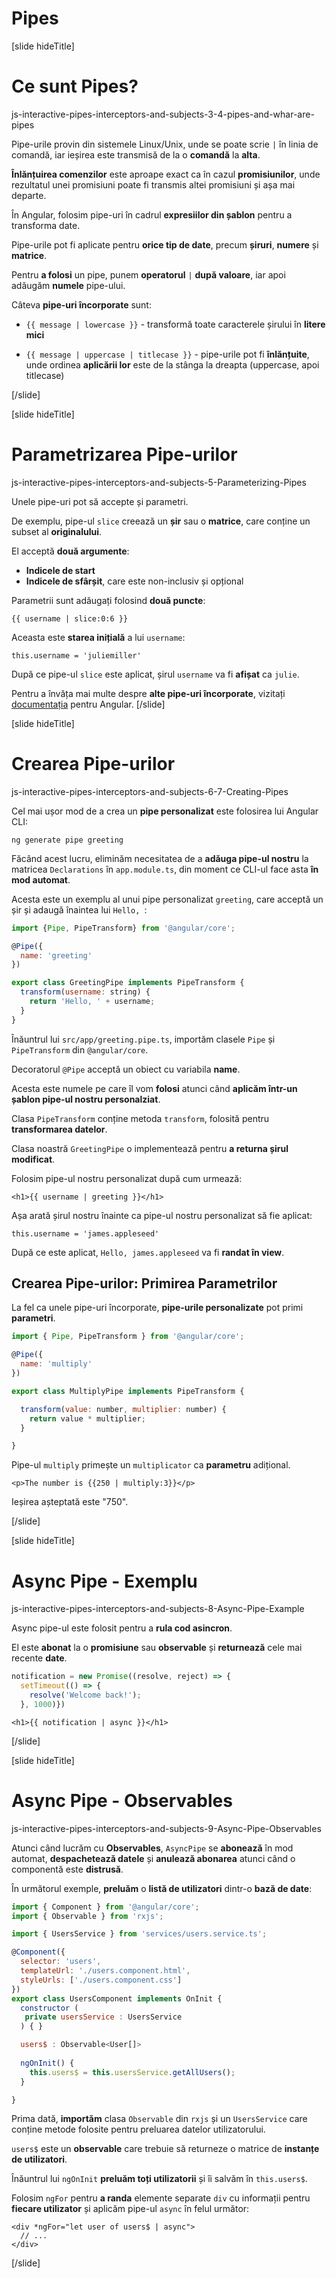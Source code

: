 # Pipes

[slide hideTitle]

# Ce sunt Pipes?

js-interactive-pipes-interceptors-and-subjects-3-4-pipes-and-whar-are-pipes

Pipe-urile provin din sistemele Linux/Unix, unde se poate scrie `|` în linia de comandă, iar ieșirea este transmisă de la o **comandă** la **alta**.

**Înlănțuirea comenzilor** este aproape exact ca în cazul **promisiunilor**, unde rezultatul unei promisiuni poate fi transmis altei promisiuni și așa mai departe.

În Angular, folosim pipe-uri în cadrul **expresiilor din șablon** pentru a transforma date.

Pipe-urile pot fi aplicate pentru **orice tip de date**, precum **șiruri**, **numere** și **matrice**.

Pentru **a folosi** un pipe, punem **operatorul** `|` **după valoare**, iar apoi adăugăm **numele** pipe-ului.

Câteva **pipe-uri încorporate** sunt:

- `{{ message | lowercase }}` - transformă toate caracterele șirului în **litere mici**

- `{{ message | uppercase | titlecase }}` - pipe-urile pot fi **înlănțuite**, unde ordinea **aplicării lor** este de la stânga la dreapta (uppercase, apoi titlecase)

[/slide]


[slide hideTitle]

# Parametrizarea Pipe-urilor

js-interactive-pipes-interceptors-and-subjects-5-Parameterizing-Pipes

Unele pipe-uri pot să accepte și parametri.

De exemplu, pipe-ul `slice` creează un **șir** sau o **matrice**, care conține un subset al **originalului**.

El acceptă **două argumente**:

- **Indicele de start**
- **Indicele de sfârșit**, care este non-inclusiv și opțional

Parametrii sunt adăugați folosind **două puncte**:

`{{ username | slice:0:6 }}`

Aceasta este **starea inițială** a lui `username`:

`this.username = 'juliemiller'`

După ce pipe-ul `slice` este aplicat, șirul `username` va fi **afișat** ca `julie`.

Pentru a învăța mai multe despre **alte pipe-uri încorporate**, vizitați [documentația](https://angular.io/api?query=pipe) pentru Angular.
[/slide]


[slide hideTitle]

# Crearea Pipe-urilor

js-interactive-pipes-interceptors-and-subjects-6-7-Creating-Pipes

Cel mai ușor mod de a crea un **pipe personalizat** este folosirea lui Angular CLI:

`ng generate pipe greeting`

Făcând acest lucru, eliminăm necesitatea de a **adăuga pipe-ul nostru** la matricea `Declarations` în `app.module.ts`, din moment ce CLI-ul face asta **în mod automat**.

Acesta este un exemplu al unui pipe personalizat `greeting`, care acceptă un șir și adaugă înaintea lui `Hello, `:

```js
import {Pipe, PipeTransform} from '@angular/core';

@Pipe({
  name: 'greeting'
})

export class GreetingPipe implements PipeTransform {
  transform(username: string) {
    return 'Hello, ' + username;
  }
}
```

Înăuntrul lui `src/app/greeting.pipe.ts`, importăm clasele `Pipe` și `PipeTransform` din `@angular/core`.

Decoratorul `@Pipe` acceptă un obiect cu variabila **name**.

Acesta este numele pe care îl vom **folosi** atunci când **aplicăm într-un șablon pipe-ul nostru personalziat**.

Clasa `PipeTransform` conține metoda `transform`, folosită pentru **transformarea datelor**.

Clasa noastră `GreetingPipe` o implementează pentru **a returna șirul modificat**. 

Folosim pipe-ul nostru personalizat după cum urmează:

`<h1>{{ username | greeting }}</h1>`

Așa arată șirul nostru înainte ca pipe-ul nostru personalizat să fie aplicat:

`this.username = 'james.appleseed'`

După ce este aplicat, `Hello, james.appleseed` va fi **randat în view**. 

## Crearea Pipe-urilor: Primirea Parametrilor

La fel ca unele pipe-uri încorporate, **pipe-urile personalizate** pot primi **parametri**.

```js
import { Pipe, PipeTransform } from '@angular/core';

@Pipe({
  name: 'multiply'
})

export class MultiplyPipe implements PipeTransform {

  transform(value: number, multiplier: number) {
    return value * multiplier;
  }

}
```

Pipe-ul `multiply` primește un `multiplicator` ca **parametru** adițional.

`<p>The number is {{250 | multiply:3}}</p>`

Ieșirea așteptată este "750".

[/slide]

[slide hideTitle]

# Async Pipe - Exemplu

js-interactive-pipes-interceptors-and-subjects-8-Async-Pipe-Example

Async pipe-ul este folosit pentru a **rula cod asincron**.

El este **abonat** la o **promisiune** sau **observable** și **returnează** cele mai recente **date**.

```js
notification = new Promise((resolve, reject) => {
  setTimeout(() => {
    resolve('Welcome back!');
  }, 1000)}) 

```

`<h1>{{ notification | async }}</h1>`

[/slide]

[slide hideTitle]

# Async Pipe - Observables

js-interactive-pipes-interceptors-and-subjects-9-Async-Pipe-Observables

Atunci când lucrăm cu **Observables**, `AsyncPipe` se **abonează** în mod automat, **despachetează datele** și **anulează abonarea** atunci când o componentă este **distrusă**.

În următorul exemple, **preluăm** o **listă de utilizatori** dintr-o **bază de date**:

```js
import { Component } from '@angular/core';
import { Observable } from 'rxjs';

import { UsersService } from 'services/users.service.ts';

@Component({
  selector: 'users',
  templateUrl: './users.component.html',
  styleUrls: ['./users.component.css']
})
export class UsersComponent implements OnInit { 
  constructor (
   private usersService : UsersService
  ) { }

  users$ : Observable<User[]>
   
  ngOnInit() {
    this.users$ = this.usersService.getAllUsers();
  }

}

```

Prima dată, **importăm** clasa `Observable` din `rxjs` și un `UsersService` care conține metode folosite pentru preluarea datelor utilizatorului.

`users$` este un **observable** care trebuie să returneze o matrice de **instanțe de utilizatori**.

Înăuntrul lui `ngOnInit` **preluăm toți utilizatorii** și îi salvăm în `this.users$`.

Folosim `ngFor` pentru **a randa** elemente separate `div` cu informații pentru **fiecare utilizator** și aplicăm pipe-ul `async` în felul următor:

```
<div *ngFor="let user of users$ | async">
  // ...
</div>
```

[/slide]
